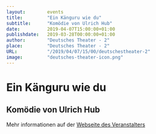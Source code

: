 ```yaml
---
layout:        events
title:         "Ein Känguru wie du"
subtitle:      "Komödie von Ulrich Hub"
date:          2019-04-07T15:00:00+01:00
publishdate:   2019-03-28T00:00:00+01:00
author:        "Deutsches Theater - 2"
place:         "Deutsches Theater - 2"
URL:           "/2019/04/07/15/00/deutschestheater-2"
image:         "deutsches-theater-icon.png"
---
```


Ein Känguru wie du
===========

Komödie von Ulrich Hub
-----------



Mehr informationen auf der [Webseite des Veranstalters](https://www.dt-goettingen.de/stueck/ein-kaenguru-wie-du/)
